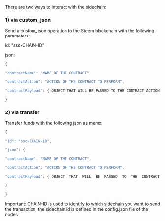 
There are two ways to interact with the sidechain:
### 1) via custom_json
Send a custom_json operation to the Steem blockchain with the following parameters:

id: "ssc-CHAIN-ID"

json: 
```js
{

"contractName": "NAME OF THE CONTRACT",

"contractAction": "ACTION OF THE CONTRACT TO PERFORM",

"contractPayload": { OBJECT THAT WILL BE PASSED TO THE CONTRACT ACTION }

}
```

### 2) via transfer
Transfer funds with the following json as memo:

```js
{

"id": "ssc-CHAIN-ID",

"json": {

"contractName": "NAME OF THE CONTRACT",

"contractAction": "ACTION OF THE CONTRACT TO PERFORM",

"contractPayload": { OBJECT  THAT  WILL  BE  PASSED  TO  THE  CONTRACT  ACTION }

}

}
```

Important: CHAIN-ID is used to identify to which sidechain you want to send the transaction, the sidechain id is defined in the config.json file of the nodes